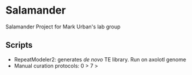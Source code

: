 # Salamander
Salamander Project for Mark Urban's lab group

## Scripts
 - RepeatModeler2: generates _de novo_ TE library. Run on axolotl genome
 - Manual curation protocols: 0 > 7 >
